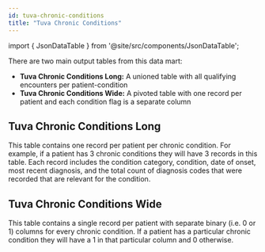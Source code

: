 ```yaml
---
id: tuva-chronic-conditions
title: "Tuva Chronic Conditions"
---
```



import { JsonDataTable } from '@site/src/components/JsonDataTable';

There are two main output tables from this data mart:
- **Tuva Chronic Conditions Long:** A unioned table with all qualifying encounters per patient-condition
- **Tuva Chronic Conditions Wide:** A pivoted table with one record per patient and each condition flag is a separate column

## Tuva Chronic Conditions Long

This table contains one record per patient per chronic condition.  For example, if a patient has 3 chronic conditions they will have 3 records in this table.  Each record includes the condition category, condition, date of onset, most recent diagnosis, and the total count of diagnosis codes that were recorded that are relevant for the condition.

<JsonDataTable  jsonPath="nodes.model\.tuva_chronic_conditions\.tuva_chronic_conditions__tuva_chronic_conditions_long.columns" />

## Tuva Chronic Conditions Wide

This table contains a single record per patient with separate binary (i.e. 0 or 1) columns for every chronic condition.  If a patient has a particular chronic condition they will have a 1 in that particular column and 0 otherwise.

<JsonDataTable  jsonPath="nodes.model\.tuva_chronic_conditions\.tuva_chronic_conditions__tuva_chronic_conditions_wide.columns"  />
